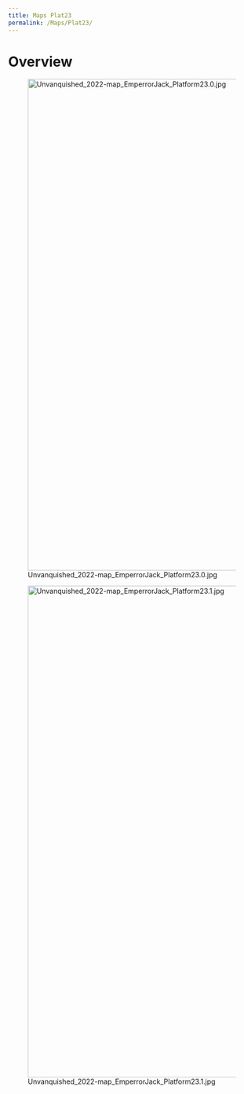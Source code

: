 ```yaml
---
title: Maps Plat23
permalink: /Maps/Plat23/
---
```


# Overview

<figure>
<img src="Unvanquished_2022-map_EmperrorJack_Platform23.0.jpg"
title="Unvanquished_2022-map_EmperrorJack_Platform23.0.jpg"
width="1000" />
<figcaption>Unvanquished_2022-map_EmperrorJack_Platform23.0.jpg</figcaption>
</figure>

<figure>
<img src="Unvanquished_2022-map_EmperrorJack_Platform23.1.jpg"
title="Unvanquished_2022-map_EmperrorJack_Platform23.1.jpg"
width="1000" />
<figcaption>Unvanquished_2022-map_EmperrorJack_Platform23.1.jpg</figcaption>
</figure>
